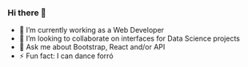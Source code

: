### Hi there 👋

- 🔭 I’m currently working as a Web Developer
- 👯 I’m looking to collaborate on interfaces for Data Science projects
- 💬 Ask me about Bootstrap, React and/or API
- ⚡ Fun fact: I can dance forró
